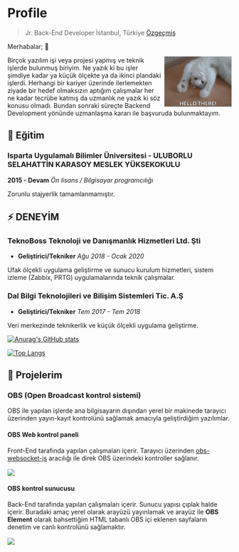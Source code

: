 # Profile

> Jr. Back-End Developer
> İstanbul, Türkiye
> [Özgeçmiş](public/ozgeçmiş.pdf)

Merhabalar; :wave:

<img style="margin-left:5px;width:30%;" align="right" alt="GIF" src="public/hello.gif" />

Birçok yazılım işi veya projesi yapmış ve teknik işlerde bulunmuş biriyim. Ne yazık ki bu işler şimdiye kadar ya küçük ölçekte ya da ikinci plandaki işlerdi. Herhangi bir kariyer üzerinde ilerlemekten ziyade bir hedef olmaksızın  aptığım çalışmalar her ne kadar tecrübe katmış da uzmanlık ne yazık ki söz konusu olmadı. Bundan sonraki süreçte Backend Development yönünde uzmanlaşma kararı ile başvuruda bulunmaktayım.

## 🏫 Eğitim

### Isparta Uygulamalı Bilimler Üniversitesi - ULUBORLU SELAHATTİN KARASOY MESLEK YÜKSEKOKULU

**2015 - Devam**
*Ön lisans / Bilgisayar programcılığı*

Zorunlu stajyerlik tamamlanmamıştır.

## ⚡ DENEYİM

### TeknoBoss Teknoloji ve Danışmanlık Hizmetleri Ltd. Şti

- **Geliştirici/Tekniker**
*Ağu 2018 - Ocak 2020*

Ufak ölçekli uygulama geliştirme ve sunucu kurulum hizmetleri, sistem izleme (Zabbix, PRTG) uygulamalarında teknik çalışmalar.

### Dal Bilgi Teknolojileri ve Bilişim Sistemleri Tic. A.Ş

- **Geliştirici/Tekniker**
*Tem 2017 - Tem 2018*

Veri merkezinde teknikerlik ve küçük ölçekli uygulama geliştirme.

[![Anurag's GitHub stats](https://github-readme-stats.vercel.app/api?username=MuhammedOzby&theme=dark)](https://github.com/anuraghazra/github-readme-stats)

[![Top Langs](https://github-readme-stats.vercel.app/api/top-langs/?username=MuhammedOzby&layout=compact&theme=dark)](https://github.com/MuhammedOzby/github-readme-stats)

## 🚧 Projelerim

### OBS (Open Broadcast kontrol sistemi)

OBS ile yapılan işlerde ana bilgisayarın dışından yerel bir makinede tarayıcı üzerinden yayın-kayıt kontrolünü sağlamak amacıyla geliştirdiğim yazılımlar.

#### OBS Web kontrol paneli

Front-End tarafında yapılan çalışmaları içerir. Tarayıcı üzerinden [obs-websocket-js](https://github.com/obs-websocket-community-projects/obs-websocket-js) aracılığı ile direk OBS üzerindeki kontroller sağlanır.

<a href="https://github.com/MuhammedOzby/OBS-webcontrol-panel">
  <img align="center" src="https://github-readme-stats.vercel.app/api/pin/?username=MuhammedOzby&repo=OBS-webcontrol-panel&theme=dark" />
</a>

#### OBS kontrol sunucusu

Back-End tarafında yapılan çalışmaları içerir. Sunucu yapısı çıplak halde içerir. Buradaki amaç yerel olarak arayüzü yayınlamak ve arayüz ile **OBS Element** olarak bahsettiğim HTML tabanlı OBS içi eklenen sayfaların denetim ve canlı kontrolünü sağlamaktır.

<a href="https://github.com/MuhammedOzby/obs-elements">
  <img align="center" src="https://github-readme-stats.vercel.app/api/pin/?username=MuhammedOzby&repo=obs-elements&theme=dark" />
</a>
